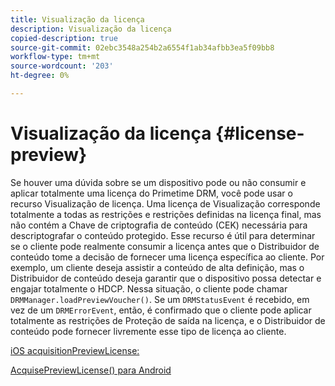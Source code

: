 ```yaml
---
title: Visualização da licença
description: Visualização da licença
copied-description: true
source-git-commit: 02ebc3548a254b2a6554f1ab34afbb3ea5f09bb8
workflow-type: tm+mt
source-wordcount: '203'
ht-degree: 0%

---
```


# Visualização da licença {#license-preview}

Se houver uma dúvida sobre se um dispositivo pode ou não consumir e aplicar totalmente uma licença do Primetime DRM, você pode usar o recurso Visualização de licença. Uma licença de Visualização corresponde totalmente a todas as restrições e restrições definidas na licença final, mas não contém a Chave de criptografia de conteúdo (CEK) necessária para descriptografar o conteúdo protegido. Esse recurso é útil para determinar se o cliente pode realmente consumir a licença antes que o Distribuidor de conteúdo tome a decisão de fornecer uma licença específica ao cliente. Por exemplo, um cliente deseja assistir a conteúdo de alta definição, mas o Distribuidor de conteúdo deseja garantir que o dispositivo possa detectar e engajar totalmente o HDCP. Nessa situação, o cliente pode chamar `DRMManager.loadPreviewVoucher()`. Se um `DRMStatusEvent` é recebido, em vez de um `DRMErrorEvent`, então, é confirmado que o cliente pode aplicar totalmente as restrições de Proteção de saída na licença, e o Distribuidor de conteúdo pode fornecer livremente esse tipo de licença ao cliente.

[iOS acquisitionPreviewLicense:](https://help.adobe.com/en_US/primetime/api/drm-apis/client/ios/interface_d_r_m_manager.html#a3baac603bdd8826624dbe97f9faaba10)

[AcquisePreviewLicense() para Android](https://help.adobe.com/en_US/primetime/api/drm-apis/client/android/com/adobe/ave/drm/DRMManager.html#acquirePreviewLicense(com.adobe.ave.drm.DRMMetadata,%20com.adobe.ave.drm.DRMOperationErrorCallback,%20com.adobe.ave.drm.DRMLicenseAcquiredCallback))
